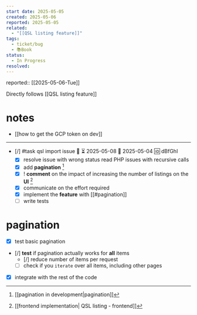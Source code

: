 ```yaml
---
start date: 2025-05-05
created: 2025-05-06
reported: 2025-05-05
related:
  - "[[QSL listing feature]]"
tags:
  - ticket/bug
  - 📚Book
status:
  - In Progress
resolved:
---
```

reported:: [[2025-05-06-Tue]]

Directly follows [[QSL listing feature]]

# notes
- [[how to get the GCP token on dev]]
___

- [/] #task qsl import issue 🔼 ⏳ 2025-05-08 📅 2025-05-04 🆔 dBfGhl
	- [x] resolve issue with wrong status read
			PHP issues with recursive calls
	- [x] add **pagination** [^1]
	- [x] ! **comment** on the impact of increasing the number of listings on the **UI** [^2]
	- [x] communicate on the effort required
	- [x] implement the **feature** with [[#pagination]]
	- [ ] write tests

[^1]: [[pagination in development|pagination]]
[^2]: [[frontend implementation| QSL listing - frontend]]

# pagination

- [x] test basic pagination
- [/] **test** if pagination actually works for **all** items
	- [/] reduce number of items per request
	- [ ] check if you `iterate` over all items, including other pages
- [x] integrate with the rest of the code
